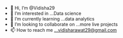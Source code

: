 - 👋 Hi, I’m @Vidisha29
- 👀 I’m interested in ...Data science
- 🌱 I’m currently learning ...data analytics
- 💞️ I’m looking to collaborate on ...more live projects
- 📫 How to reach me ...vidisharawat29@gmail.com

<!---
Vidisha29/Vidisha29 is a ✨ special ✨ repository because its `README.md` (this file) appears on your GitHub profile.
You can click the Preview link to take a look at your changes.
--->
